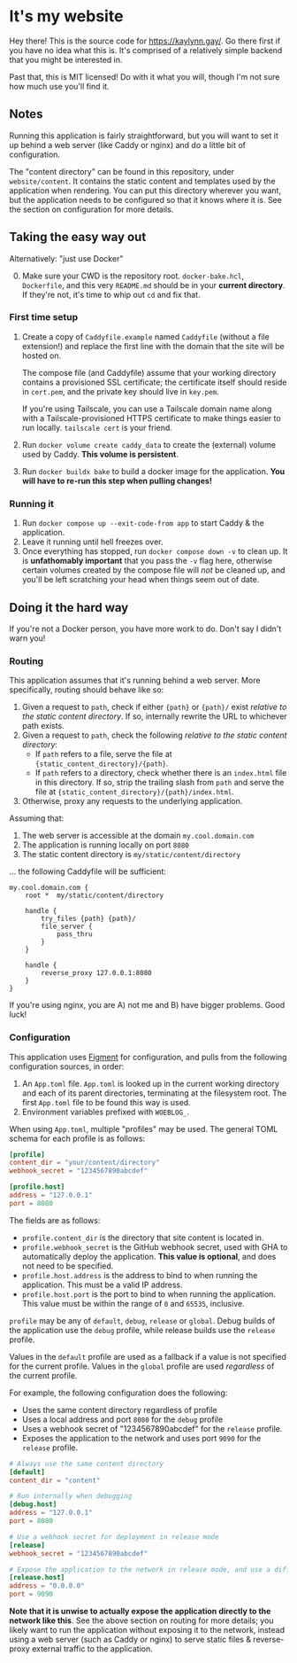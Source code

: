 # It's my website

Hey there! This is the source code for <https://kaylynn.gay/>. Go there first if you have no idea what this is.
It's comprised of a relatively simple backend that you might be interested in.

Past that, this is MIT licensed! Do with it what you will, though I'm not sure how much use you'll find it.

## Notes

Running this application is fairly straightforward, but you will want to set it up behind a web server (like Caddy or
nginx) and do a little bit of configuration.

The "content directory" can be found in this repository, under `website/content`. It contains the static content and
templates used by the application when rendering. You can put this directory wherever you want, but the application
needs to be configured so that it knows where it is. See the section on configuration for more details.

## Taking the easy way out

Alternatively: "just use Docker"

0.  Make sure your CWD is the repository root. `docker-bake.hcl`, `Dockerfile`, and this very `README.md` should be in
    your **current directory**. If they're not, it's time to whip out `cd` and fix that.

### First time setup

1.  Create a copy of `Caddyfile.example` named `Caddyfile` (without a file extension!) and replace the first line with
    the domain that the site will be hosted on.

    The compose file (and Caddyfile) assume that your working directory contains a provisioned SSL certificate; the
    certificate itself should reside in `cert.pem`, and the private key should live in `key.pem`.

    If you're using Tailscale, you can use a Tailscale domain name along with a Tailscale-provisioned HTTPS certificate
    to make things easier to run locally. `tailscale cert` is your friend.
2.  Run `docker volume create caddy_data` to create the (external) volume used by Caddy. **This volume is persistent**.
3.  Run `docker buildx bake` to build a docker image for the application. **You will have to re-run this step when
    pulling changes!**

### Running it

1.  Run `docker compose up --exit-code-from app` to start Caddy & the application.
2.  Leave it running until hell freezes over.
3.  Once everything has stopped, run `docker compose down -v` to clean up. It is **unfathomably important** that you
    pass the `-v` flag here, otherwise certain volumes created by the compose file will *not* be cleaned up, and you'll
    be left scratching your head when things seem out of date.

## Doing it the hard way

If you're not a Docker person, you have more work to do. Don't say I didn't warn you!

### Routing

This application assumes that it's running behind a web server. More specifically, routing should behave like so:

1.  Given a request to `path`, check if either `{path}` or `{path}/` exist  *relative to the static content directory*.
    If so, internally rewrite the URL to whichever path exists.
2.  Given a request to `path`, check the following *relative to the static content directory*:
    -   If `path` refers to a file, serve the file at `{static_content_directory}/{path}`.
    -   If `path` refers to a directory, check whether there is an `index.html` file in this directory. If so, strip the
        trailing slash from `path` and serve the file at `{static_content_directory}/{path}/index.html`.
3.  Otherwise, proxy any requests to the underlying application.

Assuming that:

1.  The web server is accessible at the domain `my.cool.domain.com`
2.  The application is running locally on port `8080`
3.  The static content directory is `my/static/content/directory`

... the following Caddyfile will be sufficient:

```caddy
my.cool.domain.com {
    root *  my/static/content/directory

    handle {
        try_files {path} {path}/
        file_server {
            pass_thru
        }
    }

    handle {
        reverse_proxy 127.0.0.1:8080
    }
}
```

If you're using nginx, you are A) not me and B) have bigger problems. Good luck!

### Configuration

This application uses [Figment](https://github.com/sergiobenitez/figment) for configuration, and pulls from the
following configuration sources, in order:

1.  An `App.toml` file. `App.toml` is looked up in the current working directory and each of its parent directories,
    terminating at the filesystem root. The first `App.toml` file to be found this way is used.
2.  Environment variables prefixed with `WOEBLOG_`.

When using `App.toml`, multiple "profiles" may be used. The general TOML schema for each profile is as follows:

```toml
[profile]
content_dir = "your/content/directory"
webhook_secret = "1234567890abcdef"

[profile.host]
address = "127.0.0.1"
port = 8080

```

The fields are as follows:
-   `profile.content_dir` is the directory that site content is located in.
-   `profile.webhook_secret` is the GitHub webhook secret, used with GHA to automatically deploy the application.
    **This value is optional**, and does not need to be specified.
-   `profile.host.address` is the address to bind to when running the application. This must be a valid IP address.
-   `profile.host.port` is the port to bind to when running the application. This value must be within the range of `0`
    and `65535`, inclusive.

`profile` may be any of `default`, `debug`, `release` or `global`. Debug builds of the application use the `debug`
profile, while release builds use the `release` profile.

Values in the `default` profile are used as a fallback if a value is not specified for the current profile.
Values in the `global` profile are used *regardless* of the current profile.

For example, the following configuration does the following:
-   Uses the same content directory regardless of profile
-   Uses a local address and port `8080` for the `debug` profile
-   Uses a webhook secret of "1234567890abcdef" for the `release` profile.
-   Exposes the application to the network and uses port `9090` for the `release` profile.

```toml
# Always use the same content directory
[default]
content_dir = "content"

# Run internally when debugging
[debug.host]
address = "127.0.0.1"
port = 8080

# Use a webhook secret for deployment in release mode
[release]
webhook_secret = "1234567890abcdef"

# Expose the application to the network in release mode, and use a different port
[release.host]
address = "0.0.0.0"
port = 9090
```

**Note that it is unwise to actually expose the application directly to the network like this**. See the above section
on routing for more details; you likely want to run the application without exposing it to the network, instead using a
web server (such as Caddy or nginx) to serve static files & reverse-proxy external traffic to the application.
